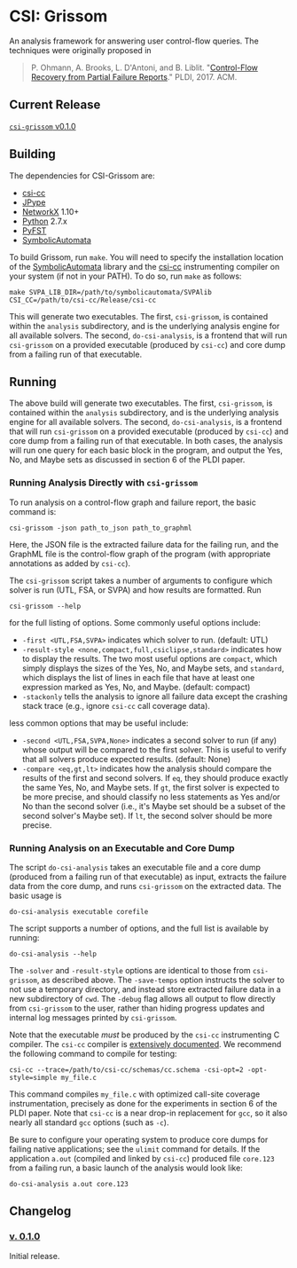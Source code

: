 # CSI: Grissom

An analysis framework for answering user control-flow queries. The techniques were
originally proposed in

> P. Ohmann, A. Brooks, L. D'Antoni, and B. Liblit.
"[Control-Flow Recovery from Partial Failure Reports](http://pages.cs.wisc.edu/~liblit/pldi-2017/)."
PLDI, 2017.  ACM.

## Current Release

[`csi-grissom` v0.1.0](../../releases/tag/v0.1.0)

## Building

The dependencies for CSI-Grissom are:
* [csi-cc](https://github.com/pohmann/csi-cc)
* [JPype](https://jpype.readthedocs.io/en/latest)
* [NetworkX](https://networkx.github.io) 1.10+
* [Python](https://www.python.org) 2.7.x
* [PyFST](http://pyfst.github.io)
* [SymbolicAutomata](https://github.com/lorisdanto/symbolicautomata)

To build Grissom, run `make`.  You will need to specify the installation
location of the
[SymbolicAutomata](https://github.com/lorisdanto/symbolicautomata) library and
the [csi-cc](https://github.com/pohmann/csi-cc) instrumenting compiler on
your system (if not in your PATH).  To do so, run `make` as follows:
```
make SVPA_LIB_DIR=/path/to/symbolicautomata/SVPAlib CSI_CC=/path/to/csi-cc/Release/csi-cc
```

This will generate two executables.  The first, `csi-grissom`, is contained
within the `analysis` subdirectory, and is the underlying analysis engine for
all available solvers.  The second, `do-csi-analysis`, is a frontend that will
run `csi-grissom` on a provided executable (produced by `csi-cc`) and core dump
from a failing run of that executable.

## Running

The above build will generate two executables.  The first, `csi-grissom`, is
contained within the `analysis` subdirectory, and is the underlying analysis
engine for all available solvers.  The second, `do-csi-analysis`, is a frontend
that will run `csi-grissom` on a provided executable (produced by `csi-cc`) and
core dump from a failing run of that executable. In both cases, the analysis
will run one query for each basic block in the program, and output the Yes, No,
and Maybe sets as discussed in section 6 of the PLDI paper.

### Running Analysis Directly with `csi-grissom`

To run analysis on a control-flow graph and failure report, the basic command
is:
```
csi-grissom -json path_to_json path_to_graphml
```
Here, the JSON file is the extracted failure data for the failing run, and the
GraphML file is the control-flow graph of the program (with appropriate
annotations as added by `csi-cc`).

The `csi-grissom` script takes a number of arguments to configure which solver
is run (UTL, FSA, or SVPA) and how results are formatted.  Run
```
csi-grissom --help
```
for the full listing of options.  Some commonly useful options include:

* `-first <UTL,FSA,SVPA>` indicates which solver to run. (default: UTL)
* `-result-style <none,compact,full,csiclipse,standard>` indicates how to
  display the results.  The two most useful options are `compact`, which simply
  displays the sizes of the Yes, No, and Maybe sets, and `standard`, which
  displays the list of lines in each file that have at least one expression
  marked as Yes, No, and Maybe. (default: compact)
* `-stackonly` tells the analysis to ignore all failure data except the crashing
  stack trace (e.g., ignore `csi-cc` call coverage data).

less common options that may be useful include:

* `-second <UTL,FSA,SVPA,None>` indicates a second solver to run (if any) whose
  output will be compared to the first solver.  This is useful to verify that
  all solvers produce expected results. (default: None)
* `-compare <eq,gt,lt>` indicates how the analysis should compare the results of
  the first and second solvers.  If `eq`, they should produce exactly the same
  Yes, No, and Maybe sets.  If `gt`, the first solver is expected to be more
  precise, and should classify no less statements as Yes and/or No than the
  second solver (i.e., it's Maybe set should be a subset of the second solver's
  Maybe set).  If `lt`, the second solver should be more precise.

### Running Analysis on an Executable and Core Dump

The script `do-csi-analysis` takes an executable file and a core dump (produced
from a failing run of that executable) as input, extracts the failure data from
the core dump, and runs `csi-grissom` on the extracted data.  The basic usage is
```
do-csi-analysis executable corefile
```

The script supports a number of options, and the full list is available by
running:
```
do-csi-analysis --help
```
The `-solver` and `-result-style` options are identical to those from
`csi-grissom`, as described above.  The `-save-temps` option instructs the
solver to not use a temporary directory, and instead store extracted failure
data in a new subdirectory of `cwd`.  The `-debug` flag allows all output to
flow directly from `csi-grissom` to the user, rather than hiding progress
updates and internal log messages printed by `csi-grissom`.

Note that the executable *must* be produced by the `csi-cc` instrumenting C
compiler.  The `csi-cc` compiler is
[extensively documented](https://rawgit.com/pohmann/csi-cc/master/doc/index.html).
We recommend the following command to compile for testing:
```
csi-cc --trace=/path/to/csi-cc/schemas/cc.schema -csi-opt=2 -opt-style=simple my_file.c
```
This command compiles `my_file.c` with optimized call-site coverage
instrumentation, precisely as done for the experiments in section 6 of the PLDI
paper.  Note that `csi-cc` is a near drop-in replacement for `gcc`, so it also
nearly all standard `gcc` options (such as `-c`).

Be sure to configure your operating system to produce core dumps for failing
native applications; see the `ulimit` command for details. If the application
`a.out` (compiled and linked by `csi-cc`) produced file `core.123` from a
failing run, a basic launch of the analysis would look like:
```
do-csi-analysis a.out core.123
```

## Changelog

### [v. 0.1.0](../../releases/tag/v0.1.0)

Initial release.
